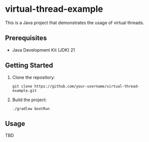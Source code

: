 # virtual-thread-example
This is a Java project that demonstrates the usage of virtual threads.

## Prerequisites
- Java Development Kit (JDK) 21

## Getting Started
1. Clone the repository:

    ```shell
    git clone https://github.com/your-username/virtual-thread-example.git
    ```

2. Build the project:
    ```shell
    ./gradlew bootRun
    ```

## Usage
TBD